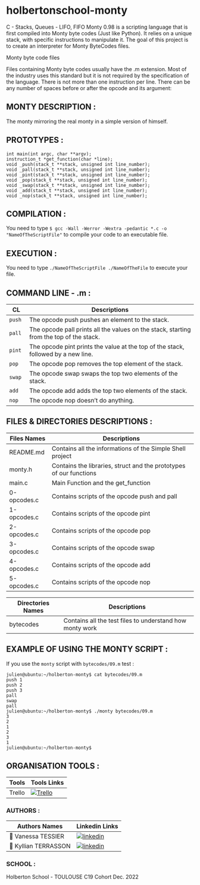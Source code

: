 # holbertonschool-monty
C - Stacks, Queues - LIFO, FIFO
Monty 0.98 is a scripting language that is first compiled into Monty byte codes (Just like Python). It relies on a unique stack, with specific instructions to manipulate it. The goal of this project is to create an interpreter for Monty ByteCodes files.

Monty byte code files

Files containing Monty byte codes usually have the .m extension. Most of the industry uses this standard but it is not required by the specification of the language. There is not more than one instruction per line. There can be any number of spaces before or after the opcode and its argument:
## MONTY DESCRIPTION :
The monty mirroring the real monty in a simple version of himself.

## PROTOTYPES :
`int main(int argc, char **argv);`  
`instruction_t *get_function(char *line);`  
`void _push(stack_t **stack, unsigned int line_number);`  
`void _pall(stack_t **stack, unsigned int line_number);`  
`void _pint(stack_t **stack, unsigned int line_number);`  
`void _pop(stack_t **stack, unsigned int line_number);`  
`void _swap(stack_t **stack, unsigned int line_number);`  
`void _add(stack_t **stack, unsigned int line_number);`  
`void _nop(stack_t **stack, unsigned int line_number);`  

## COMPILATION :
You need to type `$ gcc -Wall -Werror -Wextra -pedantic *.c -o "NameOfTheScriptFile"` to compile your code to an executable file.

## EXECUTION :
You need to type `./NameOfTheScriptFile ./NameOfTheFile` to execute your file.

## COMMAND LINE - .m :

| CL           | Descriptions                                                                |
| ------------------------- | ------------------------------------------------------------------ |
| `push `  | The opcode push pushes an element to the stack.
| `pall` | The opcode pall prints all the values on the stack, starting from the top of the stack.
| `pint` | The opcode pint prints the value at the top of the stack, followed by a new line.
| `pop` | The opcode pop removes the top element of the stack.
| `swap` | The opcode swap swaps the top two elements of the stack.
| `add` | The opcode add adds the top two elements of the stack.
| `nop` | The opcode nop doesn’t do anything.

## FILES & DIRECTORIES DESCRIPTIONS :

| Files Names             | Descriptions                                                                |
| ----------------- | ------------------------------------------------------------------ |
| README.md | Contains all the informations of the Simple Shell project |
| monty.h | Contains the libraries, struct and the prototypes of our functions |
| main.c | Main Function and the get_function |
| 0-opcodes.c | Contains scripts of the opcode push and pall |
| 1-opcodes.c | Contains scripts of the opcode pint |
| 2-opcodes.c | Contains scripts of the opcode pop |
| 3-opcodes.c | Contains scripts of the opcode swap |
| 4-opcodes.c | Contains scripts of the opcode add |
| 5-opcodes.c | Contains scripts of the opcode nop |


| Directories Names             | Descriptions
| ----------------- | ------------------------------------------------------------------ |
| bytecodes | Contains all the test files to understand how monty work

## EXAMPLE OF USING THE MONTY SCRIPT :

If you use the `monty` script with `bytecodes/09.m` test :

```
julien@ubuntu:~/holberton-monty$ cat bytecodes/09.m 
push 1
push 2
push 3
pall
swap
pall
julien@ubuntu:~/holberton-monty$ ./monty bytecodes/09.m 
3
2
1
2
3
1
julien@ubuntu:~/holberton-monty$
```


## ORGANISATION TOOLS :

| Tools             | Tools Links                                                                |
| ----------------- | ------------------------------------------------------------------ |
| Trello | [![Trello](https://img.shields.io/badge/Trello-%23026AA7.svg?style=for-the-badge&logo=Trello&logoColor=white)](https://trello.com/b/9Knotcwi/shell) |

### AUTHORS :

| Authors Names             | Linkedin Links                                                                |
| ----------------- | ------------------------------------------------------------------ |
| 👩 Vanessa TESSIER | [![linkedin](https://img.shields.io/badge/linkedin-white?style=for-the-badge&logo=linkedin&logoColor=black)](https://www.linkedin.com/in/vanessa-tessier-601794252/) |
| 👦 Kyllian TERRASSON | [![linkedin](https://img.shields.io/badge/linkedin-white?style=for-the-badge&logo=linkedin&logoColor=black)](https://www.linkedin.com/in/redginald-godeau-04ab8a254/)


### SCHOOL :

Holberton School - TOULOUSE
C19 Cohort
Dec. 2022
